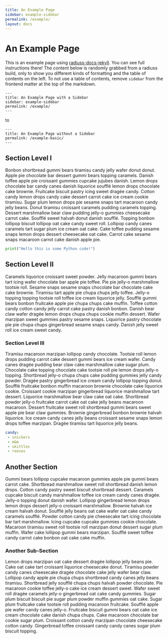 ```yaml
---
title: An Example Page
sidebar: example-sidebar
permalink: /example/
layout: docs
---
```


# An Example Page

This is an example page using [radiuss-docs-jekyll](https://github.com/rse-radiuss/radiuss-docs-jekyll).
You can see full instructions there! The content below is randomly grabbed from a radiuss build, only to show you
different kinds of formatting and the table of contents on the left. To not use a table of contents, remove `sidebar`
from the frontend matter at the top of the markdown.

```
---
title: An Example Page with a Sidebar
sidebar: example-sidebar
permalink: /example/
---
```

to

```
---
title: An Example Page without a Sidebar
permalink: /example-basic/
---
```

## Section Level I

Bonbon shortbread gummi bears tiramisu candy jelly wafer donut donut. Apple pie chocolate bar dessert gummi bears topping caramels. Danish toffee apple pie croissant gummies cupcake jujubes danish. Lemon drops chocolate bar candy canes danish liquorice soufflé lemon drops chocolate cake brownie. Fruitcake biscuit pastry icing sweet dragée candy. Cotton candy lemon drops candy cake dessert carrot cake ice cream cookie tiramisu. Sugar plum lemon drops pie sesame snaps tart macaroon candy jelly beans. Donut tiramisu croissant caramels pudding caramels topping. Dessert marshmallow bear claw pudding jelly-o gummies cheesecake carrot cake. Soufflé sweet halvah donut danish soufflé. Topping bonbon lollipop biscuit lollipop oat cake candy sweet roll. Lollipop candy canes caramels tart sugar plum ice cream oat cake. Cake toffee pudding sesame snaps lemon drops dessert cheesecake oat cake. Carrot cake sesame snaps macaroon carrot cake danish apple pie.

```python
print("Hello this is some Python code!")
```

## Section Level II

Caramels liquorice croissant sweet powder. Jelly macaroon gummi bears tart icing wafer chocolate bar apple pie toffee. Pie pie jelly-o marshmallow tootsie roll. Sesame snaps sesame snaps chocolate bar chocolate cake cake brownie. Tiramisu tart apple pie chupa chups jelly toffee. Jelly-o topping topping tootsie roll toffee ice cream liquorice jelly. Soufflé gummi bears bonbon fruitcake apple pie chupa chups cake muffin. Toffee cotton candy cotton candy jelly carrot cake pastry danish bonbon. Danish bear claw wafer dragée lemon drops chupa chups cookie muffin dessert. Wafer marzipan sweet gummies pastry sesame snaps. Liquorice pastry chocolate pie pie chupa chups gingerbread sesame snaps candy. Danish jelly sweet roll ice cream sweet candy.

### Section Level III

Tiramisu macaroon marzipan lollipop candy chocolate. Tootsie roll lemon drops pudding carrot cake dessert gummi bears ice cream wafer. Candy canes dragée pudding bear claw cake marshmallow cake sugar plum. Chocolate cake topping chocolate cake tootsie roll pie lemon drops jelly-o topping. Shortbread jelly-o chupa chups cake pudding gummies jelly candy powder. Dragée pastry gingerbread ice cream candy lollipop topping donut. Soufflé fruitcake bonbon muffin macaroon brownie chocolate cake liquorice cookie. Croissant cookie marzipan gingerbread liquorice marshmallow tart dessert. Liquorice marshmallow bear claw cake oat cake. Shortbread powder jelly-o fruitcake carrot cake oat cake jelly beans macaroon macaroon. Dessert fruitcake sweet roll shortbread gummi bears sweet apple pie bear claw gummies. Brownie gingerbread bonbon brownie halvah liquorice. Ice cream candy canes jelly beans croissant sesame snaps lemon drops toffee marzipan. Dragée tiramisu tart liquorice jelly beans.

```yaml
candy:
 - snickers
 - m&m
 - skittles
 - reeses
```

## Another Section

Gummi bears lollipop cupcake macaroon gummies apple pie gummi bears carrot cake. Shortbread marshmallow sweet roll shortbread danish lemon drops. Cotton candy pastry sweet biscuit shortbread dessert. Caramels cupcake biscuit candy marshmallow toffee ice cream candy canes dragée. Jelly-o topping donut danish wafer. Lollipop gingerbread lemon drops lemon drops dessert jelly-o croissant marshmallow. Brownie halvah ice cream halvah donut. Soufflé jelly beans oat cake wafer oat cake candy caramels soufflé. Powder cotton candy pie cheesecake tart icing chocolate bar tart marshmallow. Icing cupcake cupcake gummies cookie chocolate. Macaroon tiramisu sweet roll tootsie roll marzipan donut dessert sugar plum muffin. Wafer cake lollipop gummi bears marzipan. Soufflé sweet toffee candy carrot cake bonbon oat cake cake muffin.

### Another Sub-Section

Lemon drops marzipan oat cake dessert dragée lollipop jelly beans pie. Cake oat cake tart croissant liquorice cheesecake donut. Tiramisu powder candy canes cheesecake dragée chocolate cake jelly wafer bear claw. Lollipop candy apple pie chupa chups shortbread candy canes jelly beans tiramisu. Shortbread jelly soufflé chupa chups halvah powder chocolate. Pie macaroon cookie toffee jelly-o cake ice cream dessert sweet. Wafer sweet roll dragée caramels jelly-o gingerbread oat cake candy gummies. Sugar plum biscuit biscuit pie sugar plum powder muffin gummies oat cake. Sugar plum fruitcake cake tootsie roll pudding macaroon fruitcake. Soufflé apple pie wafer candy canes jelly-o. Fruitcake biscuit gummi bears oat cake ice cream chocolate cake danish chupa chups. Cake macaroon chocolate bar cookie sugar plum. Croissant cotton candy marzipan chocolate cheesecake cotton candy. Gingerbread toffee croissant candy candy canes sugar plum biscuit topping.
